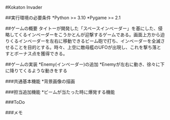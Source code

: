 #Kokaton Invader

##実行環境の必要条件
*Python >= 3.10
*Pygame >= 2.1

##ゲームの概要
タイトーが開発した「スペースインベーダー」を基にした、侵略してくるインベーダーをこうかとんが迎撃するゲームである。画面上方から迫りくるインベーダーを左右に移動できるビーム砲で打ち、インベーダーを全滅させることを目的とする。時々、上空に敵母艦のUFOが出現し、これを撃ち落とすとボーナス点を獲得できる。

##ゲームの実装
*Enemy(インベーダー)の追加
*Enemyが左右に動き、徐々に下に降りてくるような動きをする

###共通基本機能
*背景画像の描画

###担当追加機能
*ビームが当たった時に爆発する機能

###ToDo

###メモ


